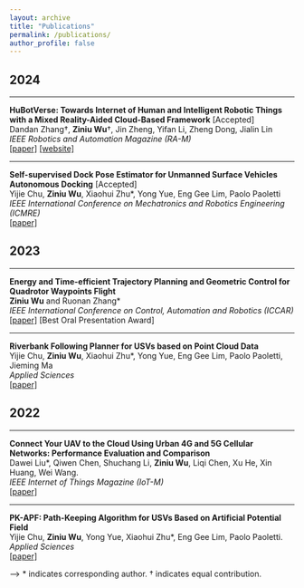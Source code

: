 ```yaml
---
layout: archive
title: "Publications"
permalink: /publications/
author_profile: false
---
```


## 2024

---

**HuBotVerse: Towards Internet of Human and Intelligent Robotic Things with a Mixed Reality-Aided Cloud-Based Framework** [Accepted]  
Dandan Zhang&dagger;, **Ziniu Wu**&dagger;, Jin Zheng, Yifan Li, Zheng Dong, Jialin Lin  
*IEEE Robotics and Automation Magazine (RA-M)*   
[[paper]](https://ieeexplore.ieee.org) [[website]](https://sites.google.com/view/iohirtplusmr/home)  



<!--
<!-- <img src="https://img.shields.io/badge/JCR-Q1-red" height="20"/> -->
---

**Self-supervised Dock Pose Estimator for Unmanned Surface Vehicles Autonomous Docking** [Accepted]  
Yijie Chu, **Ziniu Wu**, Xiaohui Zhu\*, Yong Yue, Eng Gee Lim, Paolo Paoletti  
*IEEE International Conference on Mechatronics and Robotics Engineering (ICMRE)*  
[[paper]](https://ieeexplore.ieee.org/document/123) 



## 2023

---
<!-- <img src="https://img.shields.io/badge/Best%20Oral%20Presentation%20Award-8A2BE2" height="20"/> -->

**Energy and Time-efficient Trajectory Planning and Geometric Control for Quadrotor Waypoints Flight**   
**Ziniu Wu** and Ruonan Zhang\*  
*IEEE International Conference on Control, Automation and Robotics (ICCAR)*  
[[paper]](https://ieeexplore.ieee.org/abstract/document/10151732) [Best Oral Presentation Award]    

<!--[[Best Oral Presentation Award]](https://mp.weixin.qq.com/s/OJU0RdSmQxqaemiichWZCg)-->
---

**Riverbank Following Planner for USVs based on Point Cloud Data**  
Yijie Chu, **Ziniu Wu**, Xiaohui Zhu\*, Yong Yue, Eng Gee Lim, Paolo Paoletti, Jieming Ma  
*Applied Sciences*   
[[paper]](https://www.mdpi.com/2076-3417/13/20/11319)  

<!-- <img src="https://img.shields.io/badge/JCR-Q2-yellow" height="20"/> -->

## 2022

---

**Connect Your UAV to the Cloud Using Urban 4G and 5G Cellular Networks: Performance Evaluation and Comparison**  
Dawei Liu\*, Qiwen Chen, Shuchang Li, **Ziniu Wu**, Liqi Chen, Xu He, Xin Huang, Wei Wang.  
*IEEE Internet of Things Magazine (IoT-M)*  
[[paper]](https://ieeexplore.ieee.org/document/10012489)  

---

**PK-APF: Path-Keeping Algorithm for USVs Based on Artificial Potential Field**  
Yijie Chu, **Ziniu Wu**, Yong Yue, Xiaohui Zhu\*, Eng Gee Lim, Paolo Paoletti.  
*Applied Sciences*   
[[paper]](https://www.mdpi.com/2076-3417/12/16/8201)  

-->
\* indicates corresponding author. &dagger; indicates equal contribution.
